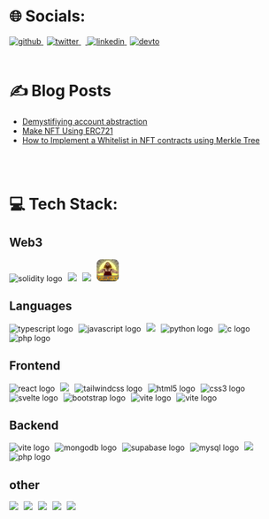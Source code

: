 <!-- <h1 align="center">Abdul Azeez V</h1>

# <img src="https://img.shields.io/badge/web3 developer-2B283A?logoColor=white" /> -->

<!-- <div style="display:flex; gap:10px; justify-content:center">
<img src="https://img.shields.io/badge/web3 developer-2B283A?style=for-the-badge&logoColor=white" />
<img src="https://img.shields.io/badge/blogger-2B283A?style=for-the-badge&logoColor=white" />

</div> -->


# 🌐 Socials:
<div align="left">
<a href="https://github.com/abdxzi" target="_blank">
<img src="https://img.shields.io/badge/github-%2324292e.svg?&style=for-the-badge&logo=github&logoColor=white" alt=github style="margin-bottom: 5px;" />
</a>
<img width="2">
<a href="https://twitter.com/abdaziii" target="_blank">
<img src="https://img.shields.io/badge/twitter-%23000.svg?&style=for-the-badge&logo=x&logoColor=white" alt="twitter" style="margin-bottom: 5px;" />
</a>
<img width="2">
<a href="https://linkedin.com/in/abdul-azeez-v" target="_blank">
<img width="2">
<img src=https://img.shields.io/badge/linkedin-%231E77B5.svg?&style=for-the-badge&logo=linkedin&logoColor=white alt=linkedin style="margin-bottom: 5px;" />
</a>
<img width="2">
<a href="https://dev.to/abdxzi" target="_blank">
<img src=https://img.shields.io/badge/dev.to-%2308090A.svg?&style=for-the-badge&logo=dev.to&logoColor=white alt=devto style="margin-bottom: 5px;" />
</a>

<br>
<br>


# ✍️ Blog Posts

<ul>
  <li>
    <a href="https://www.linkedin.com/pulse/demystifying-account-abstraction-introduction-abdul-azeez-mebmc/">Demystifiying account abstraction</a>
  </li>
  <li>
    <a href="https://dev.to/abdxzi/make-nft-using-erc721-243i">Make NFT Using ERC721</a>
  </li>
  <li>
    <a href="https://dev.to/abdxzi/how-to-implement-a-whitelist-in-nft-contracts-using-merkle-tree-4apk">How to Implement a Whitelist in NFT contracts using Merkle Tree</a>
  </li>
</ul> 

<br><br>

# 💻 Tech Stack:

<h2 align="left">Web3</h2>

<div align="left">
  <img src="https://cdn.jsdelivr.net/gh/devicons/devicon/icons/solidity/solidity-original.svg" height="40" alt="solidity logo"  />
  <img width="2">
  <img src="https://skillicons.dev/icons?i=rust" height="40">
  <img width="2">
  <img src="https://cdn.jsdelivr.net/gh/devicons/devicon@latest/icons/hardhat/hardhat-original.svg" height="40" />
  <img width="2">
  <img src="https://raw.githubusercontent.com/foundry-rs/book/master/theme/card.png" height="40">
</div>

<h2 align="left">Languages</h2>

<div align="left">
  <img src="https://cdn.jsdelivr.net/gh/devicons/devicon/icons/typescript/typescript-original.svg" height="40" alt="typescript logo"  />
  <img width="2">
  <img src="https://cdn.jsdelivr.net/gh/devicons/devicon/icons/javascript/javascript-original.svg" height="40" alt="javascript logo"  />
  <img width="2">
  <img src="https://skillicons.dev/icons?i=rust" height="40">
  <img width="2">
  <img src="https://cdn.jsdelivr.net/gh/devicons/devicon/icons/python/python-original.svg" height="40" alt="python logo"  />
  <img width="2">
  <img src="https://skillicons.dev/icons?i=c" height="40" alt="c logo"  />
  <img width="2">
  <img src="https://skillicons.dev/icons?i=php" height="40" alt="php logo"  />
</div>

<h2 align="left">Frontend</h2>

<div align="left">
  <img src="https://cdn.jsdelivr.net/gh/devicons/devicon/icons/react/react-original.svg" height="40" alt="react logo"  />
  <img width="2">
  <img src="https://cdn.jsdelivr.net/gh/devicons/devicon@latest/icons/nextjs/nextjs-original.svg" height="40"/>  
  <img width="2">
  <img src="https://cdn.simpleicons.org/tailwindcss/06B6D4" height="40" alt="tailwindcss logo"  />
  <img width="2">
  <img src="https://cdn.jsdelivr.net/gh/devicons/devicon/icons/html5/html5-original.svg" height="40" alt="html5 logo"  />
  <img width="2">
  <img src="https://cdn.jsdelivr.net/gh/devicons/devicon/icons/css3/css3-original.svg" height="40" alt="css3 logo"  />
  <img width="2">
  <img src="https://cdn.jsdelivr.net/gh/devicons/devicon/icons/svelte/svelte-original.svg" height="40" alt="svelte logo"  />
  <img width="2">
  <img src="https://cdn.jsdelivr.net/gh/devicons/devicon/icons/bootstrap/bootstrap-original.svg" height="40" alt="bootstrap logo"  />
  <img width="2">
  <img src="https://skillicons.dev/icons?i=vite" height="40" alt="vite logo"  />
  <img width="2">
  <img src="https://skillicons.dev/icons?i=webpack" height="40" alt="vite logo"  />
</div>


<h2 align="left">Backend</h2>

<div align="left">
  <img src="https://skillicons.dev/icons?i=nodejs" height="40" alt="vite logo"  />
  <img width="2">
  <img src="https://cdn.jsdelivr.net/gh/devicons/devicon@latest/icons/mongodb/mongodb-plain-wordmark.svg" height="40" alt="mongodb logo"  />
  <img width="2">
  <img src="https://skillicons.dev/icons?i=supabase" height="40" alt="supabase logo"  />
  <img width="2">
  <img src="https://cdn.jsdelivr.net/gh/devicons/devicon/icons/mysql/mysql-original.svg" height="40" alt="mysql logo"  />
  <img width="2">
  <img src="https://cdn.jsdelivr.net/gh/devicons/devicon@latest/icons/postman/postman-original.svg" height="40"/>
  <img width="2">
  <img src="https://cdn.jsdelivr.net/gh/devicons/devicon/icons/php/php-original.svg" height="40" alt="php logo"  />
</div>

<h2 align="left">other</h2>
<div align="left">
  <img src="https://skillicons.dev/icons?i=flutter" height="40"/>
  <img width="2">
  <img src="https://skillicons.dev/icons?i=bash" height="40"/>
  <img width="2">
  <img src="https://skillicons.dev/icons?i=powershell" height="40" />
  <img width="2">
  <img src="https://skillicons.dev/icons?i=arduino" height="40" />
  <img width="2">
  <img src="https://cdn.jsdelivr.net/gh/devicons/devicon@latest/icons/selenium/selenium-original.svg" height="40" />
</div>
<br>